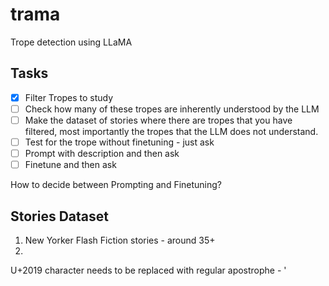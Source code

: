 # trama
Trope detection using LLaMA

## Tasks
- [x] Filter Tropes to study
- [ ] Check how many of these tropes are inherently understood by the LLM
- [ ] Make the dataset of stories where there are tropes that you have filtered, most importantly the tropes that the LLM does not understand.
- [ ] Test for the trope without finetuning - just ask
- [ ] Prompt with description and then ask
- [ ] Finetune and then ask

How to decide between Prompting and Finetuning?

## Stories Dataset
1. New Yorker Flash Fiction stories - around 35+
2. 

U+2019 character needs to be replaced with regular apostrophe - '
